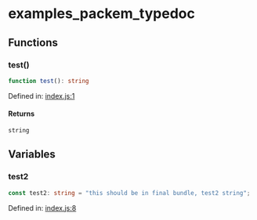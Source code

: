 <!-- TYPEDOC -->

# examples_packem_typedoc

## Functions

### test()

```ts
function test(): string
```

Defined in: [index.js:1](https://github.com/visulima/packem/blob/3e5c6fa889e5f9fb587c8858a86078ac239d85f7/examples/typedoc/src/index.js#L1)

#### Returns

`string`

## Variables

### test2

```ts
const test2: string = "this should be in final bundle, test2 string";
```

Defined in: [index.js:8](https://github.com/visulima/packem/blob/3e5c6fa889e5f9fb587c8858a86078ac239d85f7/examples/typedoc/src/index.js#L8)

<!-- /TYPEDOC -->
